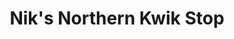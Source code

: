 ---
title: "Nik's Northern Kwik Stop"
url: /beaverton/niks-northern-kwik-stop/
shop: convenience
---